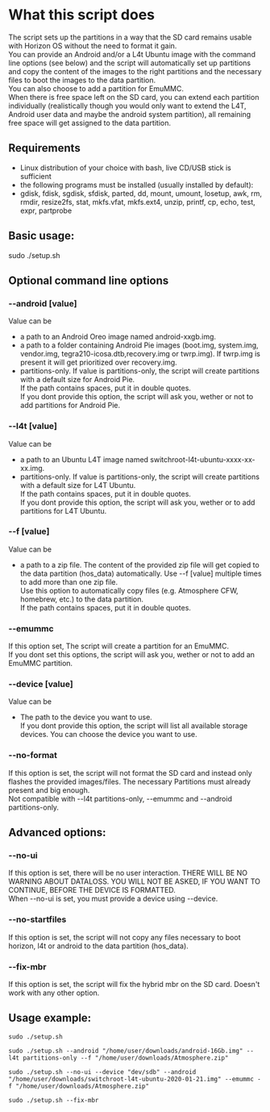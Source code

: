 # What this script does

The script sets up the partitions in a way that the SD card remains usable with Horizon OS without the need to format it gain.  
You can provide an Android and/or a L4t Ubuntu image with the command line options (see below) and the script will automatically set up partitions and copy the content of the images to the right partitions and the necessary files to boot the images to the data partition.  
You can also choose to add a partition for EmuMMC.  
When there is free space left on the SD card, you can extend each partition individually (realistically though you would only want to extend the L4T, Android user data and maybe the android system partition), all remaining free space will get assigned to the data partition.  

## Requirements
- Linux distribution of your choice with bash, live CD/USB stick is sufficient
- the following programs must be installed (usually installed by default):
- gdisk, fdisk, sgdisk, sfdisk, parted, dd, mount, umount, losetup, awk, rm, rmdir, resize2fs, stat, mkfs.vfat, mkfs.ext4, unzip, printf, cp, echo, test, expr, partprobe


## Basic usage:  
sudo ./setup.sh  

## Optional command line options  
### --android [value]  
Value can be  
- a path to an Android Oreo image named android-xxgb.img.  
- a path to a folder containing Android Pie images (boot.img, system.img, vendor.img, tegra210-icosa.dtb,recovery.img or twrp.img). If twrp.img is present it will get prioritized over recovery.img.  
- partitions-only. If value is partitions-only, the script will create partitions with a default size for Android Pie.  
If the path contains spaces, put it in double quotes.  
If you dont provide this option, the script will ask you, wether or not to add partitions for Android Pie.  
	
### --l4t [value]  
Value can be  
- a path to an Ubuntu L4T image named switchroot-l4t-ubuntu-xxxx-xx-xx.img.  
- partitions-only. If value is partitions-only, the script will create partitions with a default size for L4T Ubuntu.  
If the path contains spaces, put it in double quotes.  
If you dont provide this option, the script will ask you, wether or to add partitions for L4T Ubuntu.  

### --f [value]  
Value can be  
- a path to a zip file. The content of the provided zip file will get copied to the data partition (hos_data) automatically. Use --f [value] multiple times to add more than one zip file.  
Use this option to automatically copy files (e.g. Atmosphere CFW, homebrew, etc.) to the data partition.  
If the path contains spaces, put it in double quotes.  

### --emummc  
If this option set, The script will create a partition for an EmuMMC.  
If you dont set this options, the script will ask you, wether or not to add an EmuMMC partition.  

### --device [value]  
Value can be  
- The path to the device you want to use.  
If you dont provide this option, the script will list all available storage devices. You can choose the device you want to use.  

### --no-format
If this option is set, the script will not format the SD card and instead only flashes the provided images/files. The necessary Partitions must already present and big enough.  
Not compatible with --l4t partitions-only, --emummc and --android partitions-only.  

## Advanced options:  
### --no-ui  
If this option is set, there will be no user interaction. THERE WILL BE NO WARNING ABOUT DATALOSS. YOU WILL NOT BE ASKED, IF YOU WANT TO CONTINUE, BEFORE THE DEVICE IS FORMATTED.  
When --no-ui is set, you must provide a device using --device.  

### --no-startfiles  
If this option is set, the script will not copy any files necessary to boot horizon, l4t or android to the data partition (hos_data).

### --fix-mbr
If this option is set, the script will fix the hybrid mbr on the SD card. Doesn't work with any other option.

## Usage example:  
`sudo ./setup.sh`  

`sudo ./setup.sh --android "/home/user/downloads/android-16Gb.img" --l4t partitions-only --f "/home/user/downloads/Atmosphere.zip"`  

`sudo ./setup.sh --no-ui --device "dev/sdb" --android "/home/user/downloads/switchroot-l4t-ubuntu-2020-01-21.img" --emummc -f "/home/user/downloads/Atmosphere.zip"`  

`sudo ./setup.sh --fix-mbr`